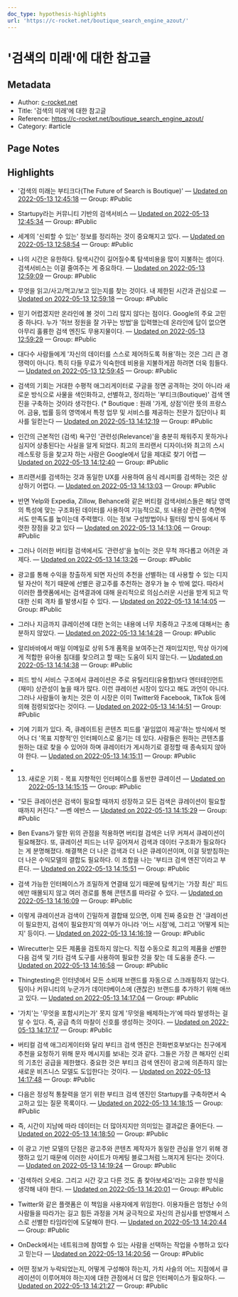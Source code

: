 ```yaml
---
doc_type: hypothesis-highlights
url: 'https://c-rocket.net/boutique_search_engine_azout/'
---
```


# '검색의 미래'에 대한 참고글

## Metadata
- Author: [c-rocket.net]()
- Title: '검색의 미래'에 대한 참고글
- Reference: https://c-rocket.net/boutique_search_engine_azout/
- Category: #article

## Page Notes
## Highlights
- '검색의 미래는 부티크다(The Future of Search is Boutique)' — [Updated on 2022-05-13 12:45:18](https://hyp.is/G4QhCtJvEeywawcsH5NYqw/c-rocket.net/boutique_search_engine_azout/) — Group: #Public

- Startupy라는 커뮤니티 기반의 검색서비스 — [Updated on 2022-05-13 12:45:34](https://hyp.is/JU4JJtJvEeyEnJe-LquYSQ/c-rocket.net/boutique_search_engine_azout/) — Group: #Public

- 세계의 '신뢰할 수 있는' 정보를 정리하는 것이 중요해지고 있다. — [Updated on 2022-05-13 12:58:54](https://hyp.is/Aft_iNJxEeyS6esLyKOqcQ/c-rocket.net/boutique_search_engine_azout/) — Group: #Public

- 나의 시간은 유한하다. 탐색시간이 길어질수록 탐색비용을 많이 지불하는 셈이다. 검색서비스는 이걸 줄여주는 게 중요하다. — [Updated on 2022-05-13 12:59:09](https://hyp.is/CtejhNJxEeyPxjfMRtLH7w/c-rocket.net/boutique_search_engine_azout/) — Group: #Public

- 무엇을 읽고/사고/먹고/보고 있는지를 찾는 것이다. 내 제한된 시간과 관심으로 — [Updated on 2022-05-13 12:59:18](https://hyp.is/D_GWItJxEey9qkc6WMAPPQ/c-rocket.net/boutique_search_engine_azout/) — Group: #Public

- 믿기 ​​어렵겠지만 온라인에 볼 것이 그리 많지 않다는 점이다. Google의 주요 고민중 하나다. 누가 '허브 정원을 잘 가꾸는 방법'을 입력했는데 온라인에 답이 없으면 아무리 훌륭한 검색 엔진도 무용지물이다. — [Updated on 2022-05-13 12:59:29](https://hyp.is/Fqi8SNJxEeyzzUN-l_g0Fw/c-rocket.net/boutique_search_engine_azout/) — Group: #Public

- 대다수 사람들에게 '자신의 데이터를 스스로 제어하도록 허용'하는 것은 그리 큰 경쟁력이 아니다. 특히 다들 무료가 익숙한데 비용을 지불하게끔 하려면 더욱 힘들다. — [Updated on 2022-05-13 12:59:45](https://hyp.is/IBEEAtJxEeyDv3thrOBvXg/c-rocket.net/boutique_search_engine_azout/) — Group: #Public

- 검색의 기회는 거대한 수평적 애그리게이터로 구글을 정면 공격하는 것이 아니라 새로운 방식으로 사물을 색인화하고, 선별하고, 정리하는 '부티크(Boutique)' 검색 엔진을 구축하는 것이라 생각한다. (* Boutique : 원래 '가게, 상점'이란 뜻의 프랑스어. 금융, 법률 등의 영역에서 특정 업무 및 서비스를 제공하는 전문가 집단이나 회사를 일컫는다 — [Updated on 2022-05-13 14:12:19](https://hyp.is/Q0oaCNJ7EeyzBxuNcd0Hgg/c-rocket.net/boutique_search_engine_azout/) — Group: #Public

- 인간의 근본적인 (검색) 욕구인 '관련성(Relevance)'을 충분히 채워주지 못하거나 심지어 상충된다는 사실을 알게 되었다. 최고의 프리랜서 디자이너와 최고의 스시 레스토랑 등을 찾고자 하는 사람은 Google에서 답을 제대로 찾기 어렵 — [Updated on 2022-05-13 14:12:40](https://hyp.is/UCnkENJ7Eey1Ec93T7jJpA/c-rocket.net/boutique_search_engine_azout/) — Group: #Public

- 프리랜서를 검색하는 것과 동일한 UX를 사용하여 음식 레시피를 검색하는 것은 상상하기 어렵다.  — [Updated on 2022-05-13 14:13:03](https://hyp.is/XaWKfNJ7Eey93Se8KRL5tQ/c-rocket.net/boutique_search_engine_azout/) — Group: #Public

- 반면 Yelp와 Expedia, Zillow, Behance와 같은 버티컬 검색서비스들은 해당 영역의 특성에 맞는 구조화된 데이터를 사용하여 기능적으로, 또 내용상 관련성 측면에서도 만족도를 높이는데 주력했다. 이는 정보 구성방법이나 필터링 방식 등에서 뚜렷한 장점을 갖고 있다 — [Updated on 2022-05-13 14:13:06](https://hyp.is/X5EM-NJ7Eeyysv8LZRtAkg/c-rocket.net/boutique_search_engine_azout/) — Group: #Public

- 그러나 이러한 버티컬 검색에서도 '관련성'을 높이는 것은 무척 까다롭고 어려운 과제다. — [Updated on 2022-05-13 14:13:26](https://hyp.is/a5FRKtJ7Eeyz8__MK7EDOw/c-rocket.net/boutique_search_engine_azout/) — Group: #Public

- 광고를 통해 수익을 창출하게 되면 자신의 추천을 선별하는 데 사용할 수 있는 디지털 자산이 적기 때문에 선별은 광고주를 추천하는 경우가 늘 수 밖에 없다. 따라서 이러한 플랫폼에서는 검색결과에 대해 윤리적으로 의심스러운 시선을 받게 되고 막대한 신뢰 격차 를 발생시킬 수 있다. — [Updated on 2022-05-13 14:14:05](https://hyp.is/gp8UiNJ7EeyWG79oXH0tXQ/c-rocket.net/boutique_search_engine_azout/) — Group: #Public

- 그러나 지금까지 큐레이션에 대한 논의는 내용에 너무 치중하고 구조에 대해서는 충분하지 않았다. — [Updated on 2022-05-13 14:14:28](https://hyp.is/kGW99tJ7EeyWHF9_HiSFbg/c-rocket.net/boutique_search_engine_azout/) — Group: #Public

- 알리바바에서 매일 이메일로 상위 5개 품목을 보여주는건 재미있지만, 막상 아기에게 적합한 유아용 침대를 찾으려고 할 때는 도움이 되지 않는다.  — [Updated on 2022-05-13 14:14:38](https://hyp.is/lh0CpNJ7EeyEyHewAW5NDQ/c-rocket.net/boutique_search_engine_azout/) — Group: #Public

- 피드 방식 서비스 구조에서 큐레이션은 주로 유틸리티(유용함)보다 엔터테인먼트(재미) 상관성이 높을 때가 많다. 이런 큐레이션 시장이 있다고 해도 과언이 아니다. 그러나 사람들이 놓치는 것은 이 시장은 이미 Twitter와 Facebook, TikTok 등에 의해 점령되었다는 것이다. — [Updated on 2022-05-13 14:14:51](https://hyp.is/nhPwMNJ7EeyzCTPFJn0fOg/c-rocket.net/boutique_search_engine_azout/) — Group: #Public

- 기에 기회가 있다. 즉, 큐레이트된 콘텐츠 피드를 '끝임없이 제공'하는 방식에서 벗어나 더 '목표 지향적'인 인터페이스로 옮기는 데 있다. 사람들은 원하는 콘텐츠를 원하는 대로 찾을 수 있어야 하며 큐레이터가 게시하기로 결정할 때 종속되지 않아야 한다. — [Updated on 2022-05-13 14:15:11](https://hyp.is/qgryCNJ7EeywwTuRCV152w/c-rocket.net/boutique_search_engine_azout/) — Group: #Public

- 13. 새로운 기회 - 목표 지향적인 인터페이스를 동반한 큐레이션  — [Updated on 2022-05-13 14:15:15](https://hyp.is/rI6YXtJ7EeyP6rOv3xq8cQ/c-rocket.net/boutique_search_engine_azout/) — Group: #Public

- "모든 큐레이션은 검색이 필요할 때까지 성장하고 모든 검색은 큐레이션이 필요할 때까지 커진다." —벤 에반스 — [Updated on 2022-05-13 14:15:29](https://hyp.is/tM1NqNJ7Eeyg1Pdb9jvxwQ/c-rocket.net/boutique_search_engine_azout/) — Group: #Public

- Ben Evans가 말한 위의 관점을 적용하면 버티컬 검색은 너무 커져서 큐레이션이 필요해졌다. 또, 큐레이션 피드는 너무 길어져서 검색과 데이터 구조화가 필요하다는 게 분명해졌다. 해결책은 더 나은 검색과 더 나은 큐레이션이며, 이걸 뒷받침하는 더 나은 수익모델의 결합도 필요하다. 이 조합을 나는 '부티크 검색 엔진'이라고 부른다. — [Updated on 2022-05-13 14:15:51](https://hyp.is/wcm7zNJ7Eeyg1QP4luFl9Q/c-rocket.net/boutique_search_engine_azout/) — Group: #Public

- 검색 가능한 인터페이스가 조밀하게 연결돼 있기 때문에 탐색기는 '가장 최신' 피드에만 매몰되지 않고 여러 경로를 통해 콘텐츠를 따라갈 수 있다. — [Updated on 2022-05-13 14:16:09](https://hyp.is/zGeTnNJ7EeyqvLc4BcySeQ/c-rocket.net/boutique_search_engine_azout/) — Group: #Public

- 이렇게 큐레이션과 검색이 긴밀하게 결합돼 있으면, 이제 진짜 중요한 건 '큐레이션이 필요한지, 검색이 필요한지'의 여부가 아니라 '어느 시점'에, 그리고 '어떻게 되는지' 등이다. — [Updated on 2022-05-13 14:16:19](https://hyp.is/0omdiNJ7Eey16GdsruZWbg/c-rocket.net/boutique_search_engine_azout/) — Group: #Public

- Wirecutter는 모든 제품을 검토하지 않는다. 직접 수동으로 최고의 제품을 선별한 다음 검색 및 기타 검색 도구를 사용하여 필요한 것을 찾는 데 도움을 준다. — [Updated on 2022-05-13 14:16:58](https://hyp.is/6dMyxNJ7EeyFByc0f5r6dA/c-rocket.net/boutique_search_engine_azout/) — Group: #Public

- Thingtesting은 인터넷에서 모든 소비재 브랜드를 자동으로 스크래핑하지 않는다. 팀이나 커뮤니티의 누군가가 데이터베이스에 (괜찮은) 브랜드를 추가하기 위해 애쓰고 있다. — [Updated on 2022-05-13 14:17:04](https://hyp.is/7VE3cNJ7Eey0OvPgi-GFMA/c-rocket.net/boutique_search_engine_azout/) — Group: #Public

-  '가치'는 '무엇을 포함시키는가' 못지 않게 '무엇을 배제하는가'에 따라 발생하는 걸 알 수 있다. 즉, 공급 측의 마찰이 신호를 생성하는 것이다. — [Updated on 2022-05-13 14:17:17](https://hyp.is/9S_JytJ7EeyQi2c6ZPRhpQ/c-rocket.net/boutique_search_engine_azout/) — Group: #Public

- 버티컬 검색 애그리게이터와 달리 부티크 검색 엔진은 전화번호부보다는 친구에게 추천을 요청하기 위해 문자 메시지를 보내는 것과 같다. 그들은 가장 큰 해자인 신뢰의 기초인 공급을 제한했다. 중요한 것은 부티크 검색 엔진이 광고에 의존하지 않는 새로운 비즈니스 모델도 도입한다는 것이다. — [Updated on 2022-05-13 14:17:48](https://hyp.is/B22wNNJ8EeyFCE97f2taYA/c-rocket.net/boutique_search_engine_azout/) — Group: #Public

- 다음은 정성적 통찰력을 얻기 위한 부티크 검색 엔진인 Startupy를 구축하면서 숙고하고 있는 질문 목록이다. — [Updated on 2022-05-13 14:18:15](https://hyp.is/F5GCztJ8EeyJbCfW73NVVA/c-rocket.net/boutique_search_engine_azout/) — Group: #Public

- 즉, 시간이 지남에 따라 데이터는 더 많아지지만 의미있는 결과값은 줄어든다. — [Updated on 2022-05-13 14:18:50](https://hyp.is/LDmt8NJ8EeyEWFOYLy98bg/c-rocket.net/boutique_search_engine_azout/) — Group: #Public

- 이 광고 기반 모델의 단점은 광고주와 콘텐츠 제작자가 동일한 관심을 얻기 위해 경쟁하고 있기 때문에 이러한 사이트가 마케팅 블로그처럼 느껴지게 된다는 것이다. — [Updated on 2022-05-13 14:19:24](https://hyp.is/QNITiNJ8EeywhSNkhAE6Ww/c-rocket.net/boutique_search_engine_azout/) — Group: #Public

- '검색하러 오세요. 그리고 시간 갖고 다른 것도 좀 찾아보세요'라는 고유한 방식을 생각해 내야 한다. — [Updated on 2022-05-13 14:20:01](https://hyp.is/VprnxtJ8Eey92OO8BN2uvw/c-rocket.net/boutique_search_engine_azout/) — Group: #Public

- Twitter와 같은 플랫폼은 이 책임을 사용자에게 위임한다. 이용자들은 엄청난 수의 사람들을 따라가는 길고 힘든 과정을 거쳐 궁극적으로 자신의 관심사를 반영해서 스스로 선별한 타임라인에 도달해야 한다.  — [Updated on 2022-05-13 14:20:44](https://hyp.is/cFIjWtJ8Eey8WO9HfBXjFg/c-rocket.net/boutique_search_engine_azout/) — Group: #Public

- OnDeck에서는 네트워크에 참여할 수 있는 사람을 선택하는 작업을 수행하고 있다고 믿는다 — [Updated on 2022-05-13 14:20:56](https://hyp.is/d7_adNJ8Eeyg18M3rJp7-w/c-rocket.net/boutique_search_engine_azout/) — Group: #Public

- 어떤 정보가 누락되었는지, 어떻게 구성해야 하는지, 가치 사슬의 어느 지점에서 큐레이션이 이루어져야 하는지에 대한 관점에서 더 많은 인터페이스가 필요하다. — [Updated on 2022-05-13 14:21:27](https://hyp.is/ikidytJ8Eey1FucwhBn_mA/c-rocket.net/boutique_search_engine_azout/) — Group: #Public



